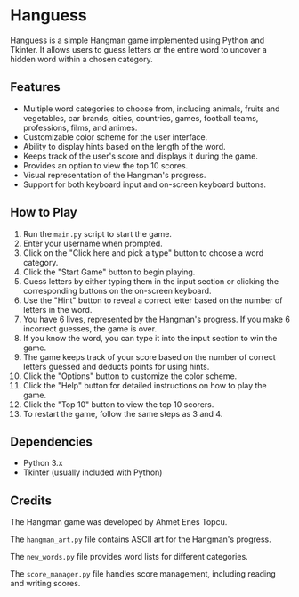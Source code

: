 # Hanguess

Hanguess is a simple Hangman game implemented using Python and Tkinter. It allows users to guess letters or the entire word to uncover a hidden word within a chosen category.

## Features

- Multiple word categories to choose from, including animals, fruits and vegetables, car brands, cities, countries, games, football teams, professions, films, and animes.
- Customizable color scheme for the user interface.
- Ability to display hints based on the length of the word.
- Keeps track of the user's score and displays it during the game.
- Provides an option to view the top 10 scores.
- Visual representation of the Hangman's progress.
- Support for both keyboard input and on-screen keyboard buttons.

## How to Play

1. Run the `main.py` script to start the game.
2. Enter your username when prompted.
3. Click on the "Click here and pick a type" button to choose a word category.
4. Click the "Start Game" button to begin playing.
5. Guess letters by either typing them in the input section or clicking the corresponding buttons on the on-screen keyboard.
6. Use the "Hint" button to reveal a correct letter based on the number of letters in the word.
7. You have 6 lives, represented by the Hangman's progress. If you make 6 incorrect guesses, the game is over.
8. If you know the word, you can type it into the input section to win the game.
9. The game keeps track of your score based on the number of correct letters guessed and deducts points for using hints.
10. Click the "Options" button to customize the color scheme.
11. Click the "Help" button for detailed instructions on how to play the game.
12. Click the "Top 10" button to view the top 10 scorers.
13. To restart the game, follow the same steps as 3 and 4.

## Dependencies

- Python 3.x
- Tkinter (usually included with Python)

## Credits

The Hangman game was developed by Ahmet Enes Topcu.

The `hangman_art.py` file contains ASCII art for the Hangman's progress.

The `new_words.py` file provides word lists for different categories.

The `score_manager.py` file handles score management, including reading and writing scores.

